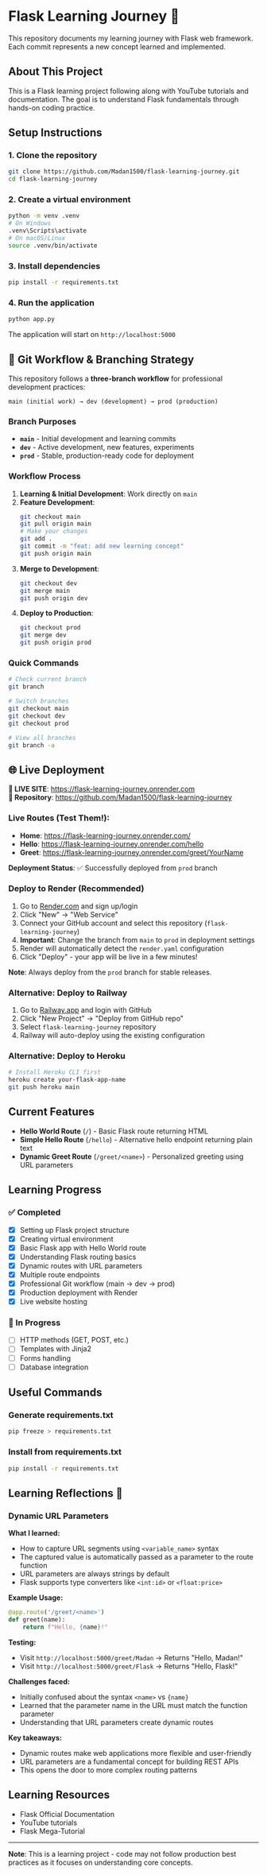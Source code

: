 # Flask Learning Journey 🚀

This repository documents my learning journey with Flask web framework. Each commit represents a new concept learned and implemented.

## About This Project

This is a Flask learning project following along with YouTube tutorials and documentation. The goal is to understand Flask fundamentals through hands-on coding practice.

## Setup Instructions

### 1. Clone the repository
```bash
git clone https://github.com/Madan1500/flask-learning-journey.git
cd flask-learning-journey
```

### 2. Create a virtual environment
```bash
python -m venv .venv
# On Windows
.venv\Scripts\activate
# On macOS/Linux
source .venv/bin/activate
```

### 3. Install dependencies
```bash
pip install -r requirements.txt
```

### 4. Run the application
```bash
python app.py
```

The application will start on `http://localhost:5000`

## 🌿 Git Workflow & Branching Strategy

This repository follows a **three-branch workflow** for professional development practices:

```
main (initial work) → dev (development) → prod (production)
```

### Branch Purposes

- **`main`** - Initial development and learning commits
- **`dev`** - Active development, new features, experiments  
- **`prod`** - Stable, production-ready code for deployment

### Workflow Process

1. **Learning & Initial Development**: Work directly on `main`
2. **Feature Development**: 
   ```bash
   git checkout main
   git pull origin main
   # Make your changes
   git add .
   git commit -m "feat: add new learning concept"
   git push origin main
   ```
3. **Merge to Development**:
   ```bash
   git checkout dev
   git merge main
   git push origin dev
   ```
4. **Deploy to Production**:
   ```bash
   git checkout prod  
   git merge dev
   git push origin prod
   ```

### Quick Commands

```bash
# Check current branch
git branch

# Switch branches
git checkout main
git checkout dev
git checkout prod

# View all branches
git branch -a
```

## 🌐 Live Deployment

**🚀 LIVE SITE**: https://flask-learning-journey.onrender.com  
**📁 Repository**: https://github.com/Madan1500/flask-learning-journey

### Live Routes (Test Them!):
- **Home**: https://flask-learning-journey.onrender.com/
- **Hello**: https://flask-learning-journey.onrender.com/hello  
- **Greet**: https://flask-learning-journey.onrender.com/greet/YourName

**Deployment Status**: ✅ Successfully deployed from `prod` branch

### Deploy to Render (Recommended)

1. Go to [Render.com](https://render.com) and sign up/login
2. Click "New" → "Web Service"
3. Connect your GitHub account and select this repository (`flask-learning-journey`)
4. **Important**: Change the branch from `main` to `prod` in deployment settings
5. Render will automatically detect the `render.yaml` configuration
6. Click "Deploy" - your app will be live in a few minutes!

**Note**: Always deploy from the `prod` branch for stable releases.

### Alternative: Deploy to Railway

1. Go to [Railway.app](https://railway.app) and login with GitHub
2. Click "New Project" → "Deploy from GitHub repo"
3. Select `flask-learning-journey` repository
4. Railway will auto-deploy using the existing configuration

### Alternative: Deploy to Heroku

```bash
# Install Heroku CLI first
heroku create your-flask-app-name
git push heroku main
```

## Current Features

- **Hello World Route** (`/`) - Basic Flask route returning HTML
- **Simple Hello Route** (`/hello`) - Alternative hello endpoint returning plain text
- **Dynamic Greet Route** (`/greet/<name>`) - Personalized greeting using URL parameters

## Learning Progress

### ✅ Completed
- [x] Setting up Flask project structure
- [x] Creating virtual environment
- [x] Basic Flask app with Hello World route
- [x] Understanding Flask routing basics
- [x] Dynamic routes with URL parameters
- [x] Multiple route endpoints
- [x] Professional Git workflow (main → dev → prod)
- [x] Production deployment with Render
- [x] Live website hosting

### 🔄 In Progress
- [ ] HTTP methods (GET, POST, etc.)
- [ ] Templates with Jinja2
- [ ] Forms handling
- [ ] Database integration

## Useful Commands

### Generate requirements.txt
```bash
pip freeze > requirements.txt
```

### Install from requirements.txt
```bash
pip install -r requirements.txt
```

## Learning Reflections 📝

### Dynamic URL Parameters
**What I learned:**
- How to capture URL segments using `<variable_name>` syntax
- The captured value is automatically passed as a parameter to the route function
- URL parameters are always strings by default
- Flask supports type converters like `<int:id>` or `<float:price>`

**Example Usage:**
```python
@app.route('/greet/<name>')
def greet(name):
    return f"Hello, {name}!"
```

**Testing:**
- Visit `http://localhost:5000/greet/Madan` → Returns "Hello, Madan!"
- Visit `http://localhost:5000/greet/Flask` → Returns "Hello, Flask!"

**Challenges faced:**
- Initially confused about the syntax `<name>` vs `{name}`
- Learned that the parameter name in the URL must match the function parameter
- Understanding that URL parameters create dynamic routes

**Key takeaways:**
- Dynamic routes make web applications more flexible and user-friendly
- URL parameters are a fundamental concept for building REST APIs
- This opens the door to more complex routing patterns

## Learning Resources

- Flask Official Documentation
- YouTube tutorials
- Flask Mega-Tutorial

---
**Note**: This is a learning project - code may not follow production best practices as it focuses on understanding core concepts.


